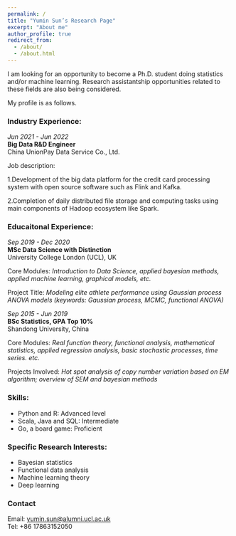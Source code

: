 ```yaml
---
permalink: /
title: "Yumin Sun’s Research Page"
excerpt: "About me"
author_profile: true
redirect_from: 
  - /about/
  - /about.html
---
```


I am looking for an opportunity to become a Ph.D. student doing statistics and/or machine learning. Research assistantship opportunities related to these fields are also being considered.

My profile is as follows.

### Industry Experience:

*Jun 2021 - Jun 2022*  
**Big Data R&D Engineer**  
China UnionPay Data Service Co., Ltd.

Job description:

1.Development of the big data platform for the credit card processing system with open source software such as Flink and Kafka.  

2.Completion of daily distributed file storage and computing tasks using main components of Hadoop ecosystem like Spark.

### Educaitonal Experience:

*Sep 2019 - Dec 2020*  
**MSc Data Science with Distinction**  
University College London (UCL), UK  

Core Modules: *Introduction to Data Science, applied bayesian methods, applied machine learning, graphical models, etc.*

Project Title: *Modeling elite athlete performance using Gaussian process ANOVA models (keywords: Gaussian process, MCMC, functional ANOVA)*

*Sep 2015 - Jun 2019*  
**BSc Statistics, GPA Top 10%**  
Shandong University, China  

Core Modules: *Real function theory, functional analysis, mathematical statistics, applied regression analysis, basic stochastic processes, time series. etc.*  

Projects Involved: *Hot spot analysis of copy number variation based on EM algorithm; overview of SEM and bayesian methods*

### Skills:

- Python and R: Advanced level
- Scala, Java and SQL: Intermediate
- Go, a board game: Proficient

### Specific Research Interests:

- Bayesian statistics
- Functional data analysis
- Machine learning theory
- Deep learning

### Contact
Email: yumin.sun@alumni.ucl.ac.uk  
Tel: +86 17863152050
